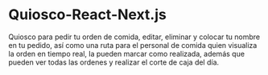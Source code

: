 # Quiosco-React-Next.js
Quiosco para pedir tu orden de comida, editar, eliminar y colocar tu nombre en tu pedido, así como una ruta para el personal de comida quien visualiza la orden en tiempo real, la pueden marcar como realizada, además que pueden ver todas las ordenes y realizar el corte de caja del día.
